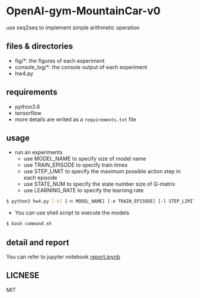 # OpenAI-gym-MountainCar-v0
use seq2seq to implement simple arithmetic operation

## files & directories
- fig/*: the figures of each experiment
- console_log/*: the console output of each experiment
- hw4.py

## requirements

- python3.6
- tensorflow
- more details are writed as a `requirements.txt` file

## usage

- run an experiments
    - use MODEL_NAME to specify size of model name
    - use TRAIN_EPISODE to specify train times
    - use STEP_LIMIT to specify the maximum possible action step in each episode
    - use STATE_NUM to specify the state number size of Q-matrix
    - use LEARNING_RATE to specify the learning rate
```sh
$ python3 hw4.py [-h] [-n MODEL_NAME] [-e TRAIN_EPISODE] [-l STEP_LIMIT] [-s STATE_NUM] [-lr LEARNING_RATE]
```

- You can use shell script to execute the models

```sh
$ bash command.sh
```

## detail and report

You can refer to jupyter notebook [report.ipynb](https://nbviewer.jupyter.org/github/rapirent/DSAI-HW4/blob/master/report.ipynb)

## LICNESE

MIT
